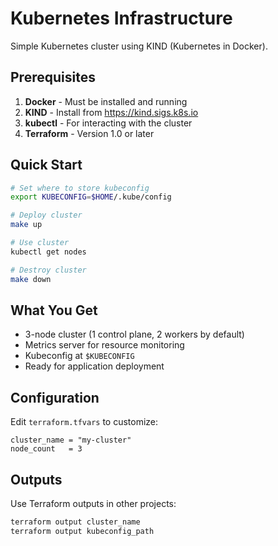 # Kubernetes Infrastructure

Simple Kubernetes cluster using KIND (Kubernetes in Docker).

## Prerequisites

1. **Docker** - Must be installed and running
2. **KIND** - Install from https://kind.sigs.k8s.io
3. **kubectl** - For interacting with the cluster
4. **Terraform** - Version 1.0 or later

## Quick Start

```bash
# Set where to store kubeconfig
export KUBECONFIG=$HOME/.kube/config

# Deploy cluster
make up

# Use cluster
kubectl get nodes

# Destroy cluster
make down
```

## What You Get

- 3-node cluster (1 control plane, 2 workers by default)
- Metrics server for resource monitoring
- Kubeconfig at `$KUBECONFIG`
- Ready for application deployment

## Configuration

Edit `terraform.tfvars` to customize:
```hcl
cluster_name = "my-cluster"
node_count   = 3
```

## Outputs

Use Terraform outputs in other projects:
```bash
terraform output cluster_name
terraform output kubeconfig_path
```